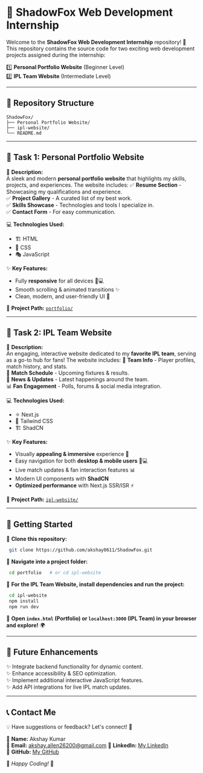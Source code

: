 # 🎯 ShadowFox Web Development Internship

Welcome to the **ShadowFox Web Development Internship** repository! 🚀 This repository contains the source code for two exciting web development projects assigned during the internship:

1️⃣ **Personal Portfolio Website** (Beginner Level)  
2️⃣ **IPL Team Website** (Intermediate Level)  

---

## 📂 Repository Structure
```
ShadowFox/
├── Personal Portfolio Website/      
├── ipl-website/       
└── README.md       
```

---

## 🌟 Task 1: Personal Portfolio Website
📌 **Description:**  
A sleek and modern **personal portfolio website** that highlights my skills, projects, and experiences. The website includes:
✅ **Resume Section** - Showcasing my qualifications and experience.  
✅ **Project Gallery** - A curated list of my best work.  
✅ **Skills Showcase** - Technologies and tools I specialize in.  
✅ **Contact Form** - For easy communication.  

💻 **Technologies Used:**
- 🏗️ HTML
- 🎨 CSS
- 🎭 JavaScript 

✨ **Key Features:**
- Fully **responsive** for all devices 📱💻
- Smooth scrolling & animated transitions ✨
- Clean, modern, and user-friendly UI 🎯

📂 **Project Path:** [`portfolio/`](./portfolio)

---

## 🏏 Task 2: IPL Team Website
📌 **Description:**  
An engaging, interactive website dedicated to my **favorite IPL team**, serving as a go-to hub for fans! The website includes:
🏏 **Team Info** - Player profiles, match history, and stats.  
📅 **Match Schedule** - Upcoming fixtures & results.  
📰 **News & Updates** - Latest happenings around the team.  
📊 **Fan Engagement** - Polls, forums & social media integration.  

💻 **Technologies Used:**
- ⚛️ Next.js
- 🎨 Tailwind CSS
- 🏗️ ShadCN

✨ **Key Features:**
- Visually **appealing & immersive** experience 🎨
- Easy navigation for both **desktop & mobile users** 📱💻
- Live match updates & fan interaction features 📊
- Modern UI components with **ShadCN**
- **Optimized performance** with Next.js SSR/ISR ⚡

📂 **Project Path:** [`ipl-website/`](./ipl-website)

---

## 🚀 Getting Started
🔹 **Clone this repository:**
```sh
 git clone https://github.com/akshay0611/ShadowFox.git
```
🔹 **Navigate into a project folder:**
```sh
 cd portfolio   # or cd ipl-website
```
🔹 **For the IPL Team Website, install dependencies and run the project:**
```sh
 cd ipl-website
 npm install
 npm run dev
```
🔹 **Open `index.html` (Portfolio) or `localhost:3000` (IPL Team) in your browser and explore!** 🌍

---

## 📌 Future Enhancements
✨ Integrate backend functionality for dynamic content.  
✨ Enhance accessibility & SEO optimization.  
✨ Implement additional interactive JavaScript features.  
✨ Add API integrations for live IPL match updates.  

---

## 📞 Contact Me
💡 Have suggestions or feedback? Let's connect! 🚀

🔹 **Name:** Akshay Kumar  
🔹 **Email:** akshay.allen26200@gmail.com 
🔹 **LinkedIn:** [My LinkedIn](https://www.linkedin.com/in/akshaykumar0611/)  
🔹 **GitHub:** [My GitHub](https://github.com/akshay0611)  

🚀 *Happy Coding!* 🎉